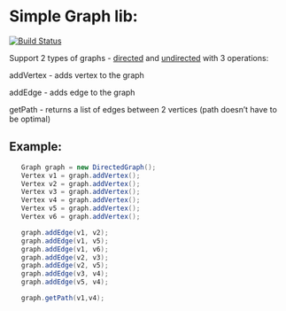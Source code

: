 # Simple Graph lib:
[![Build Status](https://travis-ci.org/arechesk/SimpleGraphLib.svg?branch=master)](https://travis-ci.org/arechesk/SimpleGraphLib)

Support 2 types of graphs - [directed](src/main/java/org/akulikov/SimpleGraphLib/DirectedGraph.java) and [undirected](src/main/java/org/akulikov/SimpleGraphLib/UndirectedGraph.java) with 3 operations:

addVertex - adds vertex to the graph

addEdge - adds edge to the graph

getPath - returns a list of edges between 2 vertices (path doesn’t have to be optimal)

## Example:
```java
   Graph graph = new DirectedGraph();
   Vertex v1 = graph.addVertex();
   Vertex v2 = graph.addVertex();
   Vertex v3 = graph.addVertex();
   Vertex v4 = graph.addVertex();
   Vertex v5 = graph.addVertex();
   Vertex v6 = graph.addVertex();

   graph.addEdge(v1, v2);
   graph.addEdge(v1, v5);
   graph.addEdge(v1, v6);
   graph.addEdge(v2, v3);
   graph.addEdge(v2, v5);
   graph.addEdge(v3, v4);
   graph.addEdge(v5, v4);

   graph.getPath(v1,v4);
```
